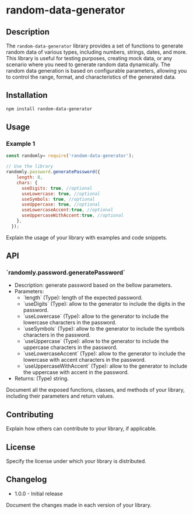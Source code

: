 # random-data-generator

## Description
The `random-data-generator` library provides a set of functions to generate random data of various types, including numbers, strings, dates, and more. This library is useful for testing purposes, creating mock data, or any scenario where you need to generate random data dynamically. The random data generation is based on configurable parameters, allowing you to control the range, format, and characteristics of the generated data.

## Installation

```bash
npm install random-data-generator
```

## Usage

### Example 1

```javascript
const randomly= require('random-data-generator');

// Use the library
randomly.password.generatePassword({
    length: 8,
    chars: {
      useDigits: true, //optional
      useLowercase: true, //optional
      useSymbols: true, //optional
      useUppercase: true, //optional
      useLowercaseAccent:true, //optional
      useUppercaseWithAccent:true, //optional
    },
  });
```

Explain the usage of your library with examples and code snippets.

## API

### \`randomly.password.generatePassword\`
- Description: generate password based on the bellow parameters.
- Parameters:
  - \`length\` (Type): length of the expected password.
  - \`useDigits\` (Type): allow to the generator to include the digits in the password.
  - \`useLowercase\` (Type): allow to the generator to include the lowercase characters in the password.
  - \`useSymbols\` (Type): allow to the generator to include the symbols characters in the password.
  - \`useUppercase\` (Type): allow to the generator to include the uppercase characters in the password.
  - \`useLowercaseAccent\` (Type): allow to the generator to include the lowercase with accent characters in the password.
  - \`useUppercaseWithAccent\` (Type): allow to the generator to include the uppercase with accent in the password.
- Returns: (Type) string.

Document all the exposed functions, classes, and methods of your library, including their parameters and return values.

## Contributing
Explain how others can contribute to your library, if applicable.

## License
Specify the license under which your library is distributed.

## Changelog
- 1.0.0 - Initial release

Document the changes made in each version of your library.
